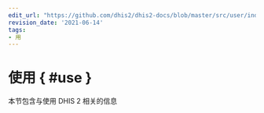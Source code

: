 ```yaml
---
edit_url: "https://github.com/dhis2/dhis2-docs/blob/master/src/user/index.md"
revision_date: '2021-06-14'
tags:
- 用
---
```


# 使用 { #use } 

本节包含与使用 DHIS 2 相关的信息

